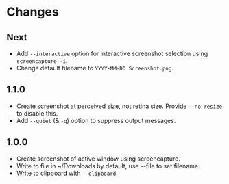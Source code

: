 # Changes

## Next

- Add `--interactive` option for interactive screenshot selection using `screencapture -i`.
- Change default filename to `YYYY-MM-DD Screenshot.png`.

## 1.1.0

- Create screenshot at perceived size, not retina size. Provide `--no-resize` to disable this.
- Add `--quiet` (& `-q`) option to suppress output messages.

## 1.0.0

- Create screenshot of active window using screencapture.
- Write to file in ~/Downloads by default, use --file to set filename.
- Write to clipboard with `--clipboard`.
